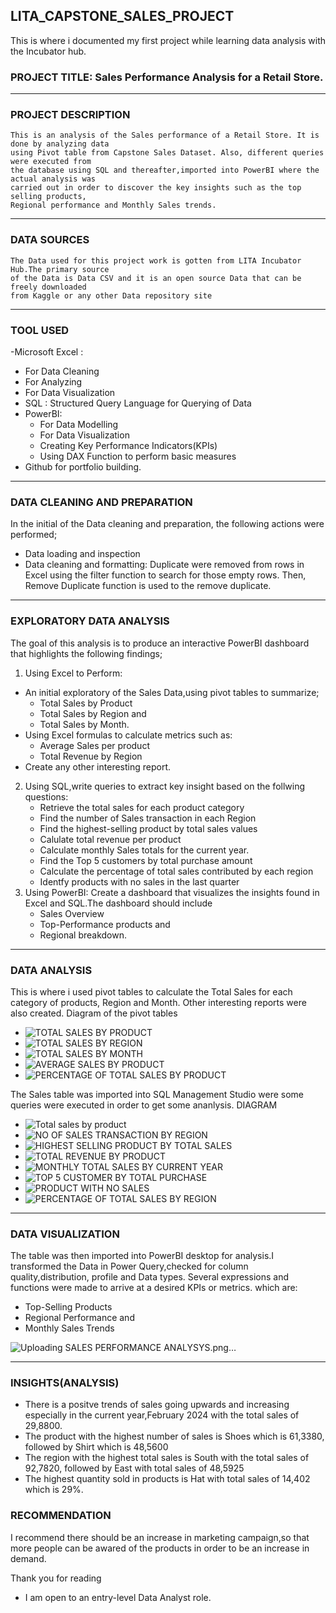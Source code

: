 ## LITA_CAPSTONE_SALES_PROJECT
This is where i documented my first project while learning data analysis with the Incubator hub.
### PROJECT TITLE: Sales Performance Analysis for a Retail Store. 
---
### PROJECT DESCRIPTION
    This is an analysis of the Sales performance of a Retail Store. It is done by analyzing data 
    using Pivot table from Capstone Sales Dataset. Also, different queries were executed from 
    the database using SQL and thereafter,imported into PowerBI where the actual analysis was
    carried out in order to discover the key insights such as the top selling products,
    Regional performance and Monthly Sales trends.
---
### DATA SOURCES
    The Data used for this project work is gotten from LITA Incubator Hub.The primary source 
    of the Data is Data CSV and it is an open source Data that can be freely downloaded
    from Kaggle or any other Data repository site
---
### TOOL USED
-Microsoft Excel :
  - For Data Cleaning
  - For Analyzing
  - For Data Visualization
- SQL : Structured Query Language for Querying of Data
- PowerBI:
  - For Data Modelling
  - For Data Visualization
  - Creating Key Performance Indicators(KPIs)
  - Using DAX Function to perform basic measures
- Github for portfolio building.
 ---
 ### DATA CLEANING AND PREPARATION
  In the initial of the Data cleaning and preparation, the following actions were performed;
   - Data loading and inspection
   - Data cleaning and formatting: Duplicate were removed from rows in Excel using the filter
function to search for those empty rows. Then, Remove Duplicate function is used to the remove duplicate.
---
###  EXPLORATORY DATA ANALYSIS
 The goal of this analysis is to produce an interactive PowerBI dashboard that highlights the following findings; 
 1. Using Excel to Perform:
  - An initial exploratory of the Sales Data,using pivot tables to summarize;
    - Total Sales by Product
    - Total Sales by Region and
    - Total Sales by Month.
  - Using Excel formulas to calculate metrics such as:
    - Average Sales per product
    - Total Revenue by Region
  - Create any other interesting report.
2. Using SQL,write queries to extract key insight based on the follwing questions:
    - Retrieve the total sales for each product category
    - Find the number of Sales transaction in each Region
    - Find the highest-selling product by total sales values
    - Calulate total revenue per product
    - Calculate monthly Sales totals for the current year.
    - Find the Top 5 customers by total purchase amount
    - Calculate the percentage of total sales contributed by each region
    - Identfy products with no sales in the last quarter
3. Using PowerBI: Create a dashboard that visualizes the insights found in Excel and SQL.The dashboard should include
   - Sales Overview
   - Top-Performance products and
   - Regional breakdown.
---
### DATA ANALYSIS
 This is where i used pivot tables to calculate the Total Sales for each category of products, Region and Month.
 Other interesting reports were also created.
    Diagram of the pivot tables
    
 -   ![TOTAL SALES BY PRODUCT](https://github.com/user-attachments/assets/f5a6f6e6-5e7c-4ba6-80e3-f544c20deb82)
 -   ![TOTAL SALES BY REGION](https://github.com/user-attachments/assets/cfa5cc2d-ab88-4c8b-b57d-5a22728c0f8c)
 -   ![TOTAL SALES BY MONTH](https://github.com/user-attachments/assets/869f096c-c0cc-4b6a-adc9-9ff14a30da73)
 -   ![AVERAGE SALES BY PRODUCT](https://github.com/user-attachments/assets/b3ecc395-50e5-4e85-b71f-90bca0464c0c)
 -   ![PERCENTAGE OF TOTAL SALES BY PRODUCT](https://github.com/user-attachments/assets/811bf63d-1c9e-476b-ac65-565893c52502)

 The Sales table was imported into SQL Management Studio were some queries were executed in order to get some ananlysis.
 DIAGRAM

- ![Total sales by product](https://github.com/user-attachments/assets/5bce2540-c646-4307-ad2b-bf545b24c3ef)
- ![NO OF SALES TRANSACTION BY REGION](https://github.com/user-attachments/assets/d505e4a4-a560-4b3f-8f04-e10140fd0f50)
- ![HIGHEST SELLING PRODUCT BY TOTAL SALES](https://github.com/user-attachments/assets/217dff32-6bd1-4844-89dd-434752042321)
- ![TOTAL REVENUE BY PRODUCT](https://github.com/user-attachments/assets/57e7107b-ab2f-455d-a10e-191392b3a03d)
- ![MONTHLY TOTAL SALES BY CURRENT YEAR](https://github.com/user-attachments/assets/ae255df0-254d-4214-b6be-4221f798a881)
- ![TOP 5 CUSTOMER BY TOTAL PURCHASE](https://github.com/user-attachments/assets/2ed912b6-b308-4ff1-a001-759c382058f9)
- ![PRODUCT WITH NO SALES](https://github.com/user-attachments/assets/c8a1c772-2940-42e1-8e69-bff50ef401c1)
- ![PERCENTAGE OF TOTAL SALES BY REGION](https://github.com/user-attachments/assets/f007eb61-c306-424b-8af3-9f68a373f7dd)

---
### DATA VISUALIZATION
 The table was then imported into PowerBI desktop for analysis.I transformed the Data in Power Query,checked for 
   column quality,distribution, profile and Data types. Several expressions and functions were made to arrive at 
   a desired KPIs or metrics. which are:
  - Top-Selling Products
  - Regional Performance and
  - Monthly Sales Trends
    
![Uploading SALES PERFORMANCE ANALYSYS.png…]()

---
### INSIGHTS(ANALYSIS)
 - There is a positve trends of sales going upwards and increasing especially in the current year,February 2024 
 with the total sales of 29,8800.
 - The product with the highest number of sales is Shoes which is 61,3380, followed by Shirt which is 48,5600
 - The region with the highest total sales is South with the total sales of 92,7820, followed by East with total sales of 48,5925
 - The highest quantity sold in products is Hat with total sales of 14,402 which is 29%.
 
### RECOMMENDATION
 I recommend there should be an increase in marketing campaign,so that more people can be awared of the products 
  in order to be an increase in demand.

  Thank you for reading
   - I am open to an entry-level Data Analyst role.
       
